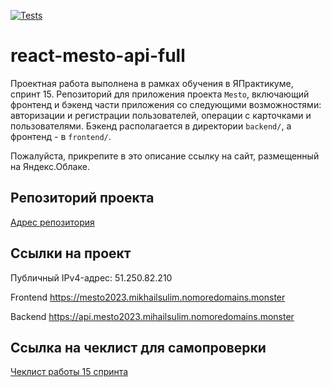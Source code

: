 [![Tests](https://github.com/yandex-praktikum/react-mesto-api-full-gha/actions/workflows/tests.yml/badge.svg)](https://github.com/yandex-praktikum/react-mesto-api-full-gha/actions/workflows/tests.yml)
# react-mesto-api-full
Проектная работа выполнена в рамках обучения в ЯПрактикуме, спринт 15.
Репозиторий для приложения проекта `Mesto`, включающий фронтенд и бэкенд части приложения со следующими возможностями: авторизации и регистрации пользователей, операции с карточками и пользователями. Бэкенд располагается в директории `backend/`, а фронтенд - в `frontend/`. 
  
Пожалуйста, прикрепите в это описание ссылку на сайт, размещенный на Яндекс.Облаке.

## Репозиторий проекта
[Адрес репозитория](https://github.com/MikhailSulim/react-mesto-api-full-gha)

## Ссылки на проект

Публичный IPv4-адрес: 51.250.82.210

Frontend https://mesto2023.mikhailsulim.nomoredomains.monster

Backend https://api.mesto2023.mihailsulim.nomoredomains.monster

## Ссылка на чеклист для самопроверки
[Чеклист работы 15 спринта](https://code.s3.yandex.net/web-developer/checklists-pdf/new-program/checklist_15.pdf)


